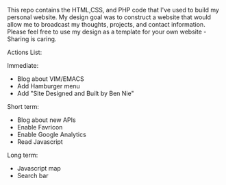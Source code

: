 This repo contains the HTML,CSS, and PHP code that I've used to build my personal website.
My design goal was to construct a website that would allow me to broadcast my thoughts, projects, and contact information.
Please feel free to use my design as a template for your own website - Sharing is caring.

Actions List:

Immediate:
- Blog about VIM/EMACS
- Add Hamburger menu
- Add "Site Designed and Built by Ben Nie"

Short term:
- Blog about new APIs
- Enable Favricon
- Enable Google Analytics
- Read Javascript

Long term:
- Javascript map
- Search bar

